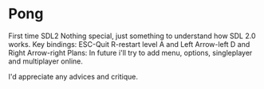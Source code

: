 # Pong
First time SDL2
Nothing special, just something to understand how SDL 2.0 works.
Key bindings:
ESC-Quit
R-restart level
A and Left Arrow-left
D and Right Arrow-right
Plans:
In future i'll try to add menu, options, singleplayer and multiplayer online.

I'd appreciate any advices and critique.
